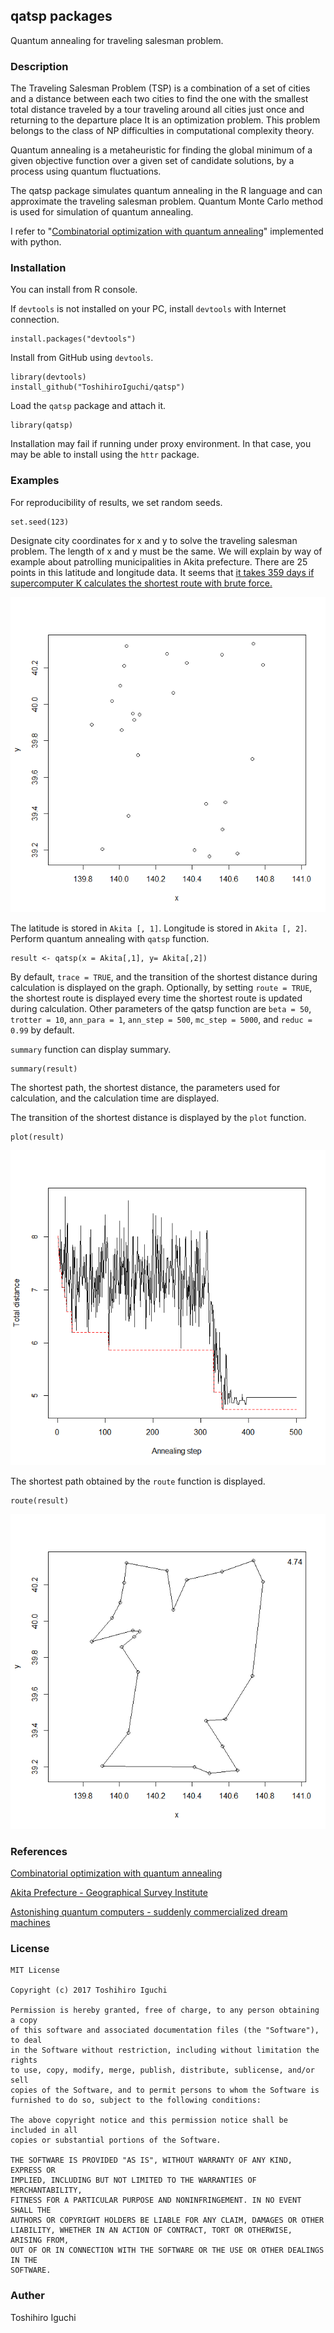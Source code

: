 ## qatsp packages
Quantum annealing for traveling salesman problem.

### Description
The Traveling Salesman Problem (TSP) is a combination of a set of cities and a distance between each two cities to find the one with the smallest total distance traveled by a tour traveling around all cities just once and returning to the departure place It is an optimization problem.
This problem belongs to the class of NP difficulties in computational complexity theory.

Quantum annealing is a metaheuristic for finding the global minimum of a given objective function over a given set of candidate solutions, by a process using quantum fluctuations.

The qatsp package simulates quantum annealing in the R language and can approximate the traveling salesman problem.
Quantum Monte Carlo method is used for simulation of quantum annealing.

I refer to "[Combinatorial optimization with quantum annealing](http://qiita.com/ab_t/items/8d52096ad0f578aa2224)" implemented with python.


### Installation
You can install from R console.

If `devtools` is not installed on your PC, install `devtools` with Internet connection.

    install.packages("devtools")

Install from GitHub using `devtools`.
    
    library(devtools)
    install_github("ToshihiroIguchi/qatsp")

Load the `qatsp` package and attach it.

    library(qatsp)

Installation may fail if running under proxy environment.
In that case, you may be able to install using the `httr` package.

### Examples
For reproducibility of results, we set random seeds.

    set.seed(123)
    
Designate city coordinates for x and y to solve the traveling salesman problem.
The length of x and y must be the same.
We will explain by way of example about patrolling municipalities in Akita prefecture.
There are 25 points in this latitude and longitude data.
It seems that [it takes 359 days if supercomputer K calculates the shortest route with brute force.](http://itpro.nikkeibp.co.jp/article/COLUMN/20140514/556564/)

![Akita prefecture](Akita_city.png)

The latitude is stored in `Akita [, 1]`. Longitude is stored in `Akita [, 2]`.
Perform quantum annealing with `qatsp` function.

    result <- qatsp(x = Akita[,1], y= Akita[,2])

By default, `trace = TRUE`, and the transition of the shortest distance during calculation is displayed on the graph.
Optionally, by setting `route = TRUE`, the shortest route is displayed every time the shortest route is updated during calculation.
Other parameters of the qatsp function are 
`beta = 50`, `trotter = 10`, `ann_para = 1`, `ann_step = 500`, `mc_step = 5000`, and `reduc = 0.99` by default.

`summary` function can display summary.

    summary(result)

The shortest path, the shortest distance, the parameters used for calculation, and the calculation time are displayed.

The transition of the shortest distance is displayed by the `plot` function.

    plot(result)

![Annealing step vs total distance](ann_distance.png)

The shortest path obtained by the `route` function is displayed.

    route(result)

![Route](route.png)


### References

[Combinatorial optimization with quantum annealing](http://qiita.com/ab_t/items/8d52096ad0f578aa2224)

[Akita Prefecture - Geographical Survey Institute](http://www.gsi.go.jp/KOKUJYOHO/CENTER/kendata/akita_heso.htm)

[Astonishing quantum computers - suddenly commercialized dream machines](http://itpro.nikkeibp.co.jp/article/COLUMN/20140514/556564/)

### License 

```
MIT License

Copyright (c) 2017 Toshihiro Iguchi

Permission is hereby granted, free of charge, to any person obtaining a copy
of this software and associated documentation files (the "Software"), to deal
in the Software without restriction, including without limitation the rights
to use, copy, modify, merge, publish, distribute, sublicense, and/or sell
copies of the Software, and to permit persons to whom the Software is
furnished to do so, subject to the following conditions:

The above copyright notice and this permission notice shall be included in all
copies or substantial portions of the Software.

THE SOFTWARE IS PROVIDED "AS IS", WITHOUT WARRANTY OF ANY KIND, EXPRESS OR
IMPLIED, INCLUDING BUT NOT LIMITED TO THE WARRANTIES OF MERCHANTABILITY,
FITNESS FOR A PARTICULAR PURPOSE AND NONINFRINGEMENT. IN NO EVENT SHALL THE
AUTHORS OR COPYRIGHT HOLDERS BE LIABLE FOR ANY CLAIM, DAMAGES OR OTHER
LIABILITY, WHETHER IN AN ACTION OF CONTRACT, TORT OR OTHERWISE, ARISING FROM,
OUT OF OR IN CONNECTION WITH THE SOFTWARE OR THE USE OR OTHER DEALINGS IN THE
SOFTWARE.
```

### Auther
Toshihiro Iguchi

